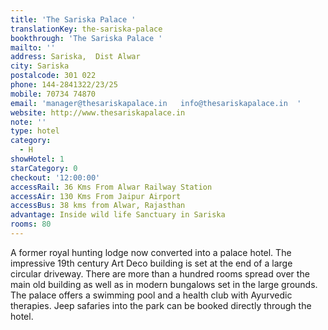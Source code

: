 ```yaml
---
title: 'The Sariska Palace '
translationKey: the-sariska-palace
bookthrough: 'The Sariska Palace '
mailto: ''
address: Sariska,  Dist Alwar
city: Sariska
postalcode: 301 022
phone: 144-2841322/23/25
mobile: 70734 74870
email: 'manager@thesariskapalace.in   info@thesariskapalace.in  '
website: http://www.thesariskapalace.in
note: ''
type: hotel
category:
  - H
showHotel: 1
starCategory: 0
checkout: '12:00:00'
accessRail: 36 Kms From Alwar Railway Station
accessAir: 130 Kms From Jaipur Airport
accessBus: 38 kms from Alwar, Rajasthan
advantage: Inside wild life Sanctuary in Sariska
rooms: 80
---
```

A former royal hunting lodge now converted into a palace hotel. The impressive 19th century Art Deco building is set at the end of a large circular driveway. There are more than a hundred rooms spread over the main old building as well as in modern bungalows set in the large grounds. The palace offers a swimming pool and a health club with Ayurvedic therapies. Jeep safaries into the park can be booked directly through the hotel.